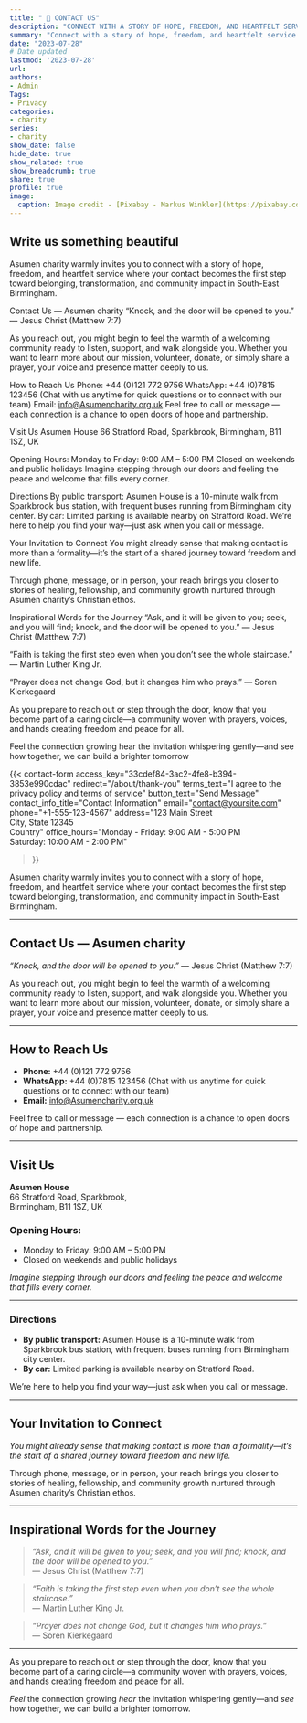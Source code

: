```yaml
---
title: " 🌱 CONTACT US"
description: "CONNECT WITH A STORY OF HOPE, FREEDOM, AND HEARTFELT SERVICE."
summary: "Connect with a story of hope, freedom, and heartfelt service."
date: "2023-07-28"
# Date updated
lastmod: '2023-07-28'
url: 
authors: 
- Admin
Tags: 
- Privacy
categories: 
- charity
series: 
- charity
show_date: false
hide_date: true
show_related: true
show_breadcrumb: true
share: true
profile: true
image:
  caption: Image credit - [Pixabay - Markus Winkler](https://pixabay.com/photos/privacy-policy-dsgvo-5243225/)
---
```


## Write us something beautiful

Asumen charity warmly invites you to connect with a story of hope, freedom, and heartfelt service where your contact becomes the first step toward belonging, transformation, and community impact in South-East Birmingham.

Contact Us — Asumen charity
“Knock, and the door will be opened to you.” — Jesus Christ (Matthew 7:7)

As you reach out, you might begin to feel the warmth of a welcoming community ready to listen, support, and walk alongside you. Whether you want to learn more about our mission, volunteer, donate, or simply share a prayer, your voice and presence matter deeply to us.

How to Reach Us
Phone: +44 (0)121 772 9756
WhatsApp: +44 (0)7815 123456 (Chat with us anytime for quick questions or to connect with our team)
Email: info@Asumencharity.org.uk
Feel free to call or message — each connection is a chance to open doors of hope and partnership.

Visit Us
Asumen House
66 Stratford Road, Sparkbrook,
Birmingham, B11 1SZ, UK

Opening Hours:
Monday to Friday: 9:00 AM – 5:00 PM
Closed on weekends and public holidays
Imagine stepping through our doors and feeling the peace and welcome that fills every corner.

Directions
By public transport: Asumen House is a 10-minute walk from Sparkbrook bus station, with frequent buses running from Birmingham city center.
By car: Limited parking is available nearby on Stratford Road.
We’re here to help you find your way—just ask when you call or message.

Your Invitation to Connect
You might already sense that making contact is more than a formality—it’s the start of a shared journey toward freedom and new life.

Through phone, message, or in person, your reach brings you closer to stories of healing, fellowship, and community growth nurtured through Asumen charity’s Christian ethos.

Inspirational Words for the Journey
“Ask, and it will be given to you; seek, and you will find; knock, and the door will be opened to you.”
— Jesus Christ (Matthew 7:7)

“Faith is taking the first step even when you don’t see the whole staircase.”
— Martin Luther King Jr.

“Prayer does not change God, but it changes him who prays.”
— Soren Kierkegaard

As you prepare to reach out or step through the door, know that you become part of a caring circle—a community woven with prayers, voices, and hands creating freedom and peace for all.

Feel the connection growing hear the invitation whispering gently—and see how together, we can build a brighter tomorrow

{{< contact-form 
    access_key="33cdef84-3ac2-4fe8-b394-3853e990cdac"
    redirect="/about/thank-you"
    terms_text="I agree to the privacy policy and terms of service"
    button_text="Send Message"
    contact_info_title="Contact Information"
    email="contact@yoursite.com"
    phone="+1-555-123-4567"
    address="123 Main Street<br>City, State 12345<br>Country"
    office_hours="Monday - Friday: 9:00 AM - 5:00 PM<br>Saturday: 10:00 AM - 2:00 PM"
>}}
<div class="post-content prose prose-slate lg:prose-xl dark:prose-invert mt-8">

Asumen charity warmly invites you to connect with a story of hope, freedom, and heartfelt service where your contact becomes the first step toward belonging, transformation, and community impact in South-East Birmingham.

---

## Contact Us — Asumen charity

*“Knock, and the door will be opened to you.”* — Jesus Christ (Matthew 7:7)

As you reach out, you might begin to feel the warmth of a welcoming community ready to listen, support, and walk alongside you. Whether you want to learn more about our mission, volunteer, donate, or simply share a prayer, your voice and presence matter deeply to us.

---

## How to Reach Us

- **Phone:** +44 (0)121 772 9756  
- **WhatsApp:** +44 (0)7815 123456 (Chat with us anytime for quick questions or to connect with our team)  
- **Email:** info@Asumencharity.org.uk  

Feel free to call or message — each connection is a chance to open doors of hope and partnership.

---

## Visit Us

**Asumen House**  
66 Stratford Road, Sparkbrook,  
Birmingham, B11 1SZ, UK

### Opening Hours:  
- Monday to Friday: 9:00 AM – 5:00 PM  
- Closed on weekends and public holidays

*Imagine stepping through our doors and feeling the peace and welcome that fills every corner.*

---

### Directions

- **By public transport:** Asumen House is a 10-minute walk from Sparkbrook bus station, with frequent buses running from Birmingham city center.  
- **By car:** Limited parking is available nearby on Stratford Road.  

We’re here to help you find your way—just ask when you call or message.

---

## Your Invitation to Connect

*You might already sense that making contact is more than a formality—it’s the start of a shared journey toward freedom and new life.*

Through phone, message, or in person, your reach brings you closer to stories of healing, fellowship, and community growth nurtured through Asumen charity’s Christian ethos.

---

## Inspirational Words for the Journey

> *“Ask, and it will be given to you; seek, and you will find; knock, and the door will be opened to you.”*  
> — Jesus Christ (Matthew 7:7)

> *“Faith is taking the first step even when you don’t see the whole staircase.”*  
> — Martin Luther King Jr.

> *“Prayer does not change God, but it changes him who prays.”*  
> — Soren Kierkegaard

---

As you prepare to reach out or step through the door, know that you become part of a caring circle—a community woven with prayers, voices, and hands creating freedom and peace for all.

*Feel* the connection growing *hear* the invitation whispering gently—and *see* how together, we can build a brighter tomorrow.
</div>





